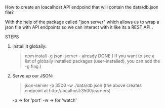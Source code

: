 How to create an loacalhost API endpoind that will contain the data/db.json file?

With the help of the package called "json server" which allows us to wrap a json file
with API endpoints so we can interact with it like its a REST API..

STEPS

1. install it globally:

   > npm install -g json-server - already DONE
   > ( If you want to see a list of globally installed packages (user-installed), you can add the -g flag.)

2. Serve up our JSON:

   > json-server -p 3500 -w ./data/db.json
   > (the above creates endpoint at http://localhost:3500/careers)

   -p -> for 'port'
   -w -> for 'watch'

